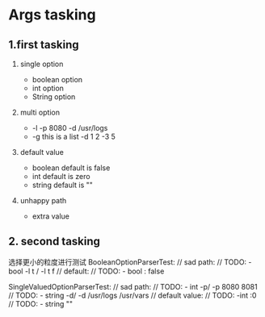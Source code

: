 # Args tasking
## 1.first tasking

1. single option
    - boolean option
    - int option
    - String option


2. multi option
    - -l -p 8080 -d /usr/logs
    - -g this is a list -d 1 2 -3 5

3. default value
    - boolean default is false
    - int default is zero
    - string default is ""
4. unhappy path
    - extra value

## 2. second tasking
选择更小的粒度进行测试
BooleanOptionParserTest:
// sad path:
// TODO: -bool -l t / -l t f
// default:
// TODO: - bool : false

SingleValuedOptionParserTest:
// sad path:
// TODO: - int -p/ -p 8080 8081
// TODO: - string -d/ -d /usr/logs /usr/vars
// default value:
// TODO: -int :0
// TODO: - string ""


